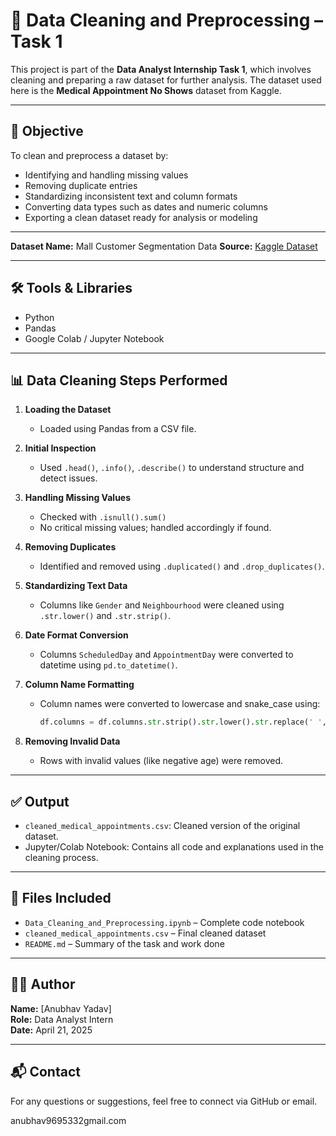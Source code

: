 # 🧹 Data Cleaning and Preprocessing – Task 1

This project is part of the **Data Analyst Internship Task 1**, which involves cleaning and preparing a raw dataset for further analysis. The dataset used here is the **Medical Appointment No Shows** dataset from Kaggle.

---

## 📌 Objective

To clean and preprocess a dataset by:
- Identifying and handling missing values
- Removing duplicate entries
- Standardizing inconsistent text and column formats
- Converting data types such as dates and numeric columns
- Exporting a clean dataset ready for analysis or modeling

---


**Dataset Name:** Mall Customer Segmentation Data
**Source:** [Kaggle Dataset](https://www.kaggle.com/datasets/joniarroba/noshowappointments)

---

## 🛠 Tools & Libraries

- Python
- Pandas
- Google Colab / Jupyter Notebook

---

## 📊 Data Cleaning Steps Performed

1. **Loading the Dataset**
   - Loaded using Pandas from a CSV file.

2. **Initial Inspection**
   - Used `.head()`, `.info()`, `.describe()` to understand structure and detect issues.

3. **Handling Missing Values**
   - Checked with `.isnull().sum()`
   - No critical missing values; handled accordingly if found.

4. **Removing Duplicates**
   - Identified and removed using `.duplicated()` and `.drop_duplicates()`.

5. **Standardizing Text Data**
   - Columns like `Gender` and `Neighbourhood` were cleaned using `.str.lower()` and `.str.strip()`.

6. **Date Format Conversion**
   - Columns `ScheduledDay` and `AppointmentDay` were converted to datetime using `pd.to_datetime()`.

7. **Column Name Formatting**
   - Column names were converted to lowercase and snake_case using:
     ```python
     df.columns = df.columns.str.strip().str.lower().str.replace(' ', '_')
     ```

8. **Removing Invalid Data**
   - Rows with invalid values (like negative age) were removed.

---

## ✅ Output

- `cleaned_medical_appointments.csv`: Cleaned version of the original dataset.
- Jupyter/Colab Notebook: Contains all code and explanations used in the cleaning process.

---

## 📁 Files Included

- `Data_Cleaning_and_Preprocessing.ipynb` – Complete code notebook
- `cleaned_medical_appointments.csv` – Final cleaned dataset
- `README.md` – Summary of the task and work done

---

## 🙋‍♂️ Author

**Name:** [Anubhav Yadav]  
**Role:** Data Analyst Intern  
**Date:** April 21, 2025

---

## 📬 Contact

For any questions or suggestions, feel free to connect via GitHub or email.

anubhav9695332gmail.com

